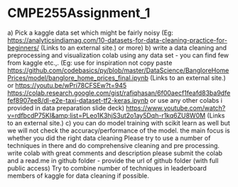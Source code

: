 # CMPE255Assignment_1
a) Pick a kaggle data set which might be fairly noisy (Eg: https://analyticsindiamag.com/10-datasets-for-data-cleaning-practice-for-beginners/ (Links to an external site.) or more)  b) write a data cleaning and preprocessing  and visualization colab using any data set - you can find few from kaggle  etc.,.  (Eg: use for inspiration not copy paste   https://github.com/codebasics/py/blob/master/DataScience/BangloreHomePrices/model/banglore_home_prices_final.ipynb (Links to an external site.) or   https://youtu.be/wPri78CFSEw?t=945  https://colab.research.google.com/gist/rafiqhasan/6f00aecf1feafd83ba9dfefef8907ee8/dl-e2e-taxi-dataset-tf2-keras.ipynb or use any other colabs i provided in data preparation slide deck) https://www.youtube.com/watch?v=rdfbcdP75KI&amp;list=PLeo1K3hjS3ut2o1ay5Dqh-r1kq6ZU8W0M (Links to an external site.)   c) you can do model training with scikit learn as well but we will not check the accuracy/performance of the model. the main focus is whether you did the right data cleaning  Please try to use a number of techniques in there and do comprehensive cleaning and pre processing. write colab with great comments and description     please submit the colab and a read.me in github folder - provide the url of github folder (with full public access)     Try to combine number of techniques in leaderboard members of kaggle for data cleaning if possible. 
